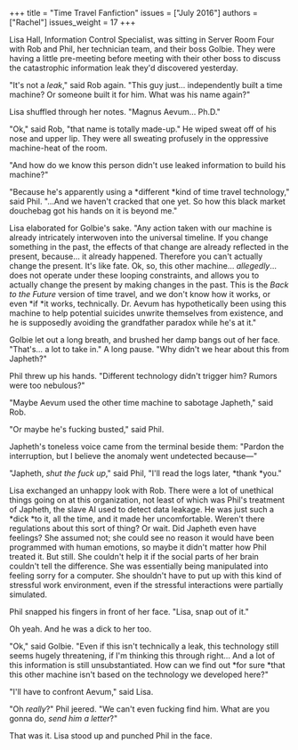 +++
title = "Time Travel Fanfiction"
issues = ["July 2016"]
authors = ["Rachel"]
issues_weight = 17
+++

Lisa Hall, Information Control Specialist, was sitting in Server Room Four with Rob and Phil, her technician team, and their boss Golbie. They were having a little pre-meeting before meeting with their other boss to discuss the catastrophic information leak they'd discovered yesterday.

"It's not a *leak*," said Rob again. "This guy just… independently built a time machine? Or someone built it for him. What was his name again?"

Lisa shuffled through her notes. "Magnus Aevum… Ph.D."

"Ok," said Rob, "that name is totally made-up." He wiped sweat off of his nose and upper lip. They were all sweating profusely in the oppressive machine-heat of the room.

"And how do we know this person didn't use leaked information to build his machine?"

"Because he's apparently using a *different *kind of time travel technology," said Phil. "…And we haven't cracked that one yet. So how this black market douchebag got his hands on it is beyond me."

Lisa elaborated for Golbie's sake. "Any action taken with our machine is already intricately interwoven into the universal timeline. If you change something in the past, the effects of that change are already reflected in the present, because… it already happened. Therefore you can't actually change the present. It's like fate. Ok, so, this other machine… *allegedly*… does not operate under these looping constraints, and allows you to actually change the present by making changes in the past. This is the *Back to the Future* version of time travel, and we don't know how it works, or even *if *it works, technically. Dr. Aevum has hypothetically been using this machine to help potential suicides unwrite themselves from existence, and he is supposedly avoiding the grandfather paradox while he's at it."

Golbie let out a long breath, and brushed her damp bangs out of her face. "That's… a lot to take in." A long pause. "Why didn't we hear about this from Japheth?"

Phil threw up his hands. "Different technology didn't trigger him? Rumors were too nebulous?"

"Maybe Aevum used the other time machine to sabotage Japheth," said Rob.

"Or maybe he's fucking busted," said Phil.

Japheth's toneless voice came from the terminal beside them: "Pardon the interruption, but I believe the anomaly went undetected because—"

"Japheth, *shut the fuck up*," said Phil, "I'll read the logs later, *thank *you."

Lisa exchanged an unhappy look with Rob. There were a lot of unethical things going on at this organization, not least of which was Phil's treatment of Japheth, the slave AI used to detect data leakage. He was just such a *dick *to it, all the time, and it made her uncomfortable. Weren't there regulations about this sort of thing? Or wait. Did Japheth even have feelings? She assumed not; she could see no reason it would have been programmed with human emotions, so maybe it didn't matter how Phil treated it. But still. She couldn't help it if the social parts of her brain couldn't tell the difference. She was essentially being manipulated into feeling sorry for a computer. She shouldn't have to put up with this kind of stressful work environment, even if the stressful interactions were partially simulated.

Phil snapped his fingers in front of her face. "Lisa, snap out of it."

Oh yeah. And he was a dick to her too.

"Ok," said Golbie. "Even if this isn't technically a leak, this technology still seems hugely threatening, if I'm thinking this through right… And a lot of this information is still unsubstantiated. How can we find out *for sure *that this other machine isn't based on the technology we developed here?"

"I'll have to confront Aevum," said Lisa.

"Oh *really*?" Phil jeered. "We can't even fucking find him. What are you gonna do, *send him a letter*?"

That was it. Lisa stood up and punched Phil in the face.
